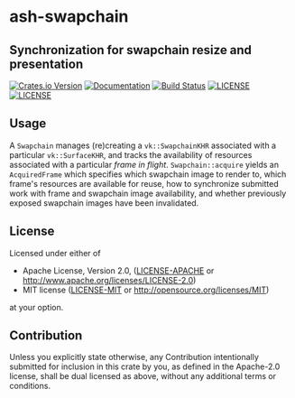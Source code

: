 ash-swapchain
=

Synchronization for swapchain resize and presentation
-

[![Crates.io Version](https://img.shields.io/crates/v/ash-window.svg)](https://crates.io/crates/ash-swapchain)
[![Documentation](https://docs.rs/ash-window/badge.svg)](https://docs.rs/ash-swapchain)
[![Build Status](https://github.com/MaikKlein/ash/workflows/CI/badge.svg)](https://github.com/MaikKlein/ash/actions?workflow=CI)
[![LICENSE](https://img.shields.io/badge/license-MIT-blue.svg)](LICENSE-MIT)
[![LICENSE](https://img.shields.io/badge/license-apache-blue.svg)](LICENSE-APACHE)

## Usage

A `Swapchain` manages (re)creating a `vk::SwapchainKHR` associated with a particular
`vk::SurfaceKHR`, and tracks the availability of resources associated with a particular *frame in
flight*. `Swapchain::acquire` yields an `AcquiredFrame` which specifies which swapchain image to
render to, which frame's resources are available for reuse, how to synchronize submitted work with
frame and swapchain image availability, and whether previously exposed swapchain images have been
invalidated.

## License

Licensed under either of

* Apache License, Version 2.0, ([LICENSE-APACHE](LICENSE-APACHE) or http://www.apache.org/licenses/LICENSE-2.0)
* MIT license ([LICENSE-MIT](LICENSE-MIT) or http://opensource.org/licenses/MIT)

at your option.

## Contribution

Unless you explicitly state otherwise, any Contribution intentionally submitted for inclusion in this crate by you, as defined in the Apache-2.0 license, shall be dual licensed as above, without any additional terms or conditions.
